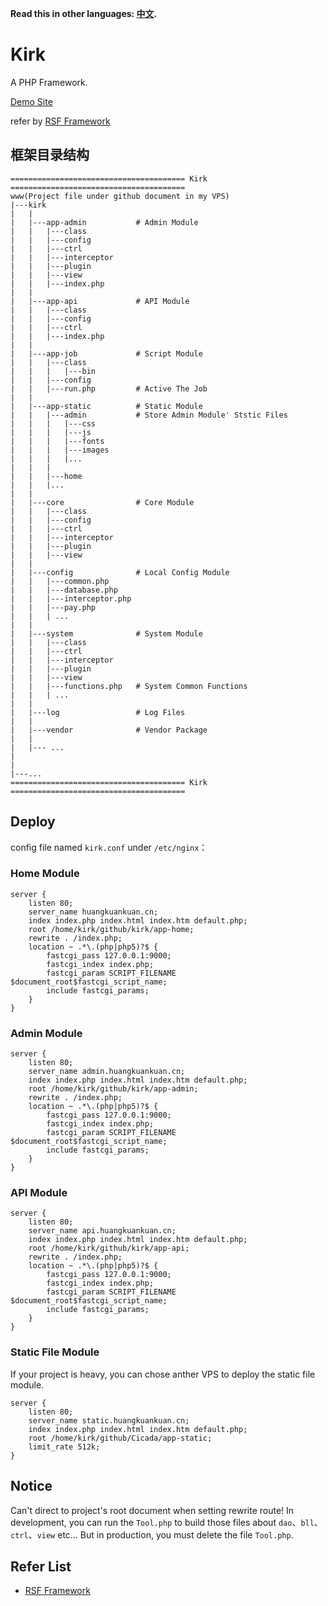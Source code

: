 **Read this in other languages: [中文](README.md).** 
# Kirk
A PHP Framework.

[Demo Site](http://huangkuankuan.cn)

refer by [RSF Framework](https://github.com/suxianbaozi/RSF/)

## 框架目录结构
```
======================================= Kirk =======================================
www(Project file under github document in my VPS)
|---kirk
|   |
|   |---app-admin           # Admin Module
|   |   |---class
|   |   |---config
|   |   |---ctrl
|   |   |---interceptor
|   |   |---plugin
|   |   |---view
|   |   |---index.php
|   |
|   |---app-api             # API Module
|   |   |---class
|   |   |---config
|   |   |---ctrl
|   |   |---index.php
|   |
|   |---app-job             # Script Module
|   |   |---class
|   |   |   |---bin
|   |   |---config
|   |   |---run.php         # Active The Job
|   |
|   |---app-static          # Static Module
|   |   |---admin           # Store Admin Module' Ststic Files
|   |   |   |---css
|   |   |   |---js
|   |   |   |---fonts
|   |   |   |---images
|   |   |   |...
|   |   |
|   |   |---home
|   |   |...
|   |
|   |---core                # Core Module
|   |   |---class
|   |   |---config
|   |   |---ctrl
|   |   |---interceptor
|   |   |---plugin
|   |   |---view
|   |
|   |---config              # Local Config Module
|   |   |---common.php
|   |   |---database.php
|   |   |---interceptor.php
|   |   |---pay.php
|   |   | ...
|   |
|   |---system              # System Module
|   |   |---class
|   |   |---ctrl
|   |   |---interceptor
|   |   |---plugin
|   |   |---view
|   |   |---functions.php   # System Common Functions
|   |   | ...
|   |
|   |---log                 # Log Files
|   |
|   |---vendor              # Vendor Package
|   |
|   |--- ...
|
|
|---... 
======================================= Kirk =======================================
```

## Deploy
config file named `kirk.conf` under `/etc/nginx`：

### Home Module
```
server {
    listen 80;
    server_name huangkuankuan.cn;
    index index.php index.html index.htm default.php;
    root /home/kirk/github/kirk/app-home;
    rewrite . /index.php;
    location ~ .*\.(php|php5)?$ {
        fastcgi_pass 127.0.0.1:9000;
        fastcgi_index index.php;
        fastcgi_param SCRIPT_FILENAME $document_root$fastcgi_script_name;
        include fastcgi_params;
    }
}
```

### Admin Module
```
server {
    listen 80;
    server_name admin.huangkuankuan.cn;
    index index.php index.html index.htm default.php;
    root /home/kirk/github/kirk/app-admin;
    rewrite . /index.php;
    location ~ .*\.(php|php5)?$ {
        fastcgi_pass 127.0.0.1:9000;
        fastcgi_index index.php;
        fastcgi_param SCRIPT_FILENAME $document_root$fastcgi_script_name;
        include fastcgi_params;
    }
}
```

### API Module
```
server {
    listen 80;
    server_name api.huangkuankuan.cn;
    index index.php index.html index.htm default.php;
    root /home/kirk/github/kirk/app-api;
    rewrite . /index.php;
    location ~ .*\.(php|php5)?$ {
        fastcgi_pass 127.0.0.1:9000;
        fastcgi_index index.php;
        fastcgi_param SCRIPT_FILENAME $document_root$fastcgi_script_name;
        include fastcgi_params;
    }
}
```

### Static File Module
If your project is heavy, you can chose anther VPS to deploy the static file module.
```
server {
    listen 80;
    server_name static.huangkuankuan.cn;
    index index.php index.html index.htm default.php;
    root /home/kirk/github/Cicada/app-static;
    limit_rate 512k;
}
```

## Notice

Can't direct to project's root document when setting rewrite route!
In development, you can run the `Tool.php` to build those files about `dao`、`bll`、`ctrl`、`view` etc... But in production, you must delete the file `Tool.php`.

## Refer List

* [RSF Framework](https://github.com/suxianbaozi/RSF/)
